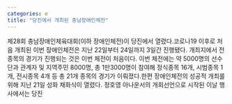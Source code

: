 ```yaml
---
categories: e
title: "당진에서 개최된 충남장애인체전"
---
```

제28회 충남장애인체육대회(이하 장애인체전)이 당진에서 열렸다.코로나19 이후로 처음 개최된 이번 장애인체전은 지난 22일부터 24일까지 3일간 진행됐다. 개최지에서 전 종목의 경기가 진행되는 것은 이번 체전이 처음이다. 이번 체전에는 약 5000명의 선수단과 관계자 및 지역주민 8000명, 총 1만3000명이 참여해 정식종목 16개, 시범종목 1개, 전시종목 4개 등 총 21개 종목의 경기가 이뤄졌다.한편 장애인체전의 성공적 개최를 위해 지난 21일 성화 채화식이 열렸다. 정호영 아나운서의 개회선언으로 시작된 이날 행사에서는 당진